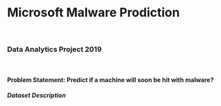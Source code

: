 <h1>Microsoft Malware Prodiction</h1>
<br>
<h3>Data Analytics Project 2019</h3>
<br>
<h4>Problem Statement: Predict if a machine will soon be hit with malware?</h4>
<p>
  <h5>Dataset Description</h5><br>
  
</p>
